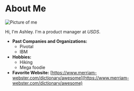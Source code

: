 # About Me

![Picture of me](https://i.kym-cdn.com/entries/icons/original/000/005/517/party-cat-party-time.jpg)

Hi, I'm Ashley. I'm a product manager at *USDS*.

- **Past Companies and Organizations:**
  - Pivotal
  - IBM
- **Hobbies:**
  - Hiking
  - Mega foodie
- **Favorite Website:** 
 [https://www.merriam-webster.com/dictionary/awesome](https://www.merriam-webster.com/dictionary/awesome)
